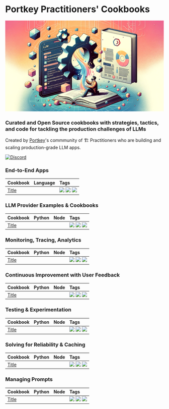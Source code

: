 # Portkey Practitioners' Cookbooks
![header](../images/header.png)

### Curated and Open Source cookbooks with strategies, tactics, and code for tackling the **production challenges** of LLMs

Created by [Portkey](https://portkey.ai/)'s commmunity of 🏗️ Practitioners who are building and scaling production-grade LLM apps.

<a href="https://discord.gg/sDk9JaNfK8" target="_blank"><img src="https://img.shields.io/discord/1143393887742861333?logo=discord" alt="Discord" height=25></a>

### End-to-End Apps

| Cookbook | Language | Tags |
| :- | :- | :- |
| [Title](/) | | <img src="https://img.shields.io/badge/OpenAI-firebrick" height=20> <img src="https://img.shields.io/badge/Supabase-blue" height=20> <img src="https://img.shields.io/badge/Postgres-darkgreen" height=20> |

### LLM Provider Examples & Cookbooks

| Cookbook | Python | Node | Tags |
| :- | :- | :- | :- |
| [Title](/) | | | <img src="https://img.shields.io/badge/OpenAI-firebrick" height=20> <img src="https://img.shields.io/badge/Supabase-blue" height=20> <img src="https://img.shields.io/badge/Postgres-darkgreen" height=20> |

### Monitoring, Tracing, Analytics

| Cookbook | Python | Node | Tags |
| :- | :- | :- | :- |
| [Title](/) | | | <img src="https://img.shields.io/badge/OpenAI-firebrick" height=20> <img src="https://img.shields.io/badge/Supabase-blue" height=20> <img src="https://img.shields.io/badge/Postgres-darkgreen" height=20> |

### Continuous Improvement with User Feedback

| Cookbook | Python | Node | Tags |
| :- | :- | :- | :- |
| [Title](/) | | | <img src="https://img.shields.io/badge/OpenAI-firebrick" height=20> <img src="https://img.shields.io/badge/Supabase-blue" height=20> <img src="https://img.shields.io/badge/Postgres-darkgreen" height=20> |

### Testing & Experimentation

| Cookbook | Python | Node | Tags |
| :- | :- | :- | :- |
| [Title](/) | | | <img src="https://img.shields.io/badge/OpenAI-firebrick" height=20> <img src="https://img.shields.io/badge/Supabase-blue" height=20> <img src="https://img.shields.io/badge/Postgres-darkgreen" height=20> |

### Solving for Reliability & Caching

| Cookbook | Python | Node | Tags |
| :- | :- | :- | :- |
| [Title](/) | | | <img src="https://img.shields.io/badge/OpenAI-firebrick" height=20> <img src="https://img.shields.io/badge/Supabase-blue" height=20> <img src="https://img.shields.io/badge/Postgres-darkgreen" height=20> |

### Managing Prompts

| Cookbook | Python | Node | Tags |
| :- | :- | :- | :- |
| [Title](/) | | | <img src="https://img.shields.io/badge/OpenAI-firebrick" height=20> <img src="https://img.shields.io/badge/Supabase-blue" height=20> <img src="https://img.shields.io/badge/Postgres-darkgreen" height=20> |